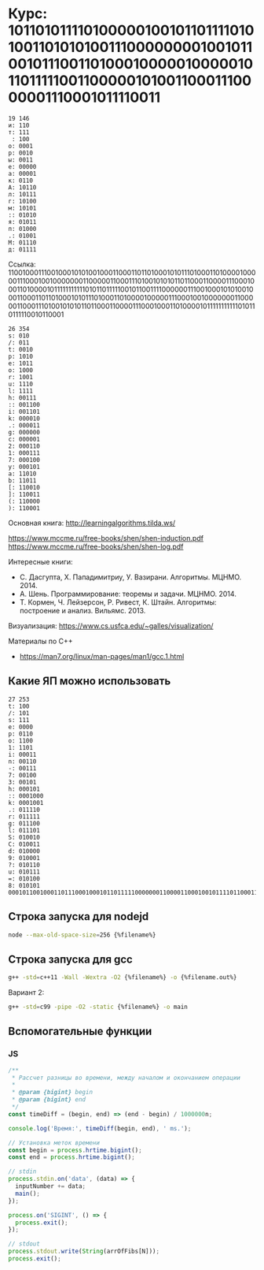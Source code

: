 # Курс: 10110101111010000010010110111101010011010101001110000000010010110010111001101000100000100000101101111100110000010100110001110000001110001011110011

```
19 146
и: 110
т: 111
 : 100
о: 0001
р: 0010
ы: 0011
е: 00000
а: 00001
к: 0110
А: 10110
л: 10111
г: 10100
м: 10101
:: 01010
я: 01011
п: 01000
.: 01001
М: 01110
д: 01111
```

Ссылка: 110010001110010001010100100011000110110100010101110100011010000100000111000100100000001100000110001110100101010110110001100001110001000110100001011111111111010110111110010110011110000001110010001010100100011000110110100010101110100011010000100000111000100100000001100000110001110100101010110110001100001110001000110100001011111111111010110111110010110001

```
26 354
s: 010
/: 011
t: 0010
p: 1010
e: 1011
o: 1000
r: 1001
u: 1110
l: 1111
h: 00111
:: 001100
i: 001101
k: 000010
.: 000011
g: 000000
c: 000001
2: 000110
1: 000111
7: 000100
y: 000101
a: 11010
b: 11011
[: 110010
]: 110011
(: 110000
): 110001
```

Основная книга: http://learningalgorithms.tilda.ws/

https://www.mccme.ru/free-books/shen/shen-induction.pdf
https://www.mccme.ru/free-books/shen/shen-log.pdf

Интересные книги:

- С. Дасгупта, Х. Пападимитриу, У. Вазирани. Алгоритмы. МЦНМО. 2014.
- А. Шень. Программирование: теоремы и задачи. МЦНМО. 2014.
- Т. Кормен, Ч. Лейзерсон, Р. Ривест, К. Штайн. Алгоритмы: построение и анализ. Вильямс. 2013.

Визуализация: https://www.cs.usfca.edu/~galles/visualization/

Материалы по C++

- https://man7.org/linux/man-pages/man1/gcc.1.html

## Какие ЯП можно использовать

```
27 253
t: 100
/: 101
s: 111
e: 0000
p: 0110
o: 1100
1: 1101
i: 00011
n: 00110
-: 00111
7: 00100
3: 00101
h: 000101
:: 0001000
k: 0001001
.: 011110
r: 011111
g: 011100
l: 011101
S: 010010
C: 010011
d: 010000
9: 010001
?: 010110
u: 010111
=: 010100
8: 010101
0001011001000110111000100010110111110000000110000110001001011110110001111101110010101110100001111111100001101010100101000000011000111010011110001000000000011101000111010010000101101111100000001101010010101011001011100110000111000101001101001001101010101
```

## Строка запуска для nodejd

```sh
node --max-old-space-size=256 {%filename%}
```

## Строка запуска для gcc

```sh
g++ -std=c++11 -Wall -Wextra -O2 {%filename%} -o {%filename.out%}
```

Вариант 2:

```sh
g++ -std=c99 -pipe -O2 -static {%filename%} -o main
```

## Вспомогательные функции

### JS

```js
/**
 * Рассчет разницы во времени, между началом и окончанием операции
 *
 * @param {bigint} begin
 * @param {bigint} end
 */
const timeDiff = (begin, end) => (end - begin) / 1000000n;
```

```js
console.log('Время:', timeDiff(begin, end), ' ms.');
```

```js
// Установка меток времени
const begin = process.hrtime.bigint();
const end = process.hrtime.bigint();
```

```js
// stdin
process.stdin.on('data', (data) => {
  inputNumber += data;
  main();
});

process.on('SIGINT', () => {
  process.exit();
});
```

```js
// stdout
process.stdout.write(String(arrOfFibs[N]));
process.exit();
```
